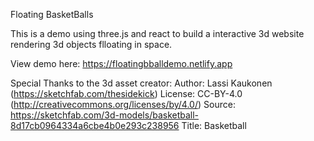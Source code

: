 Floating BasketBalls

This is a demo using three.js and react to build a interactive 3d website rendering 3d objects flloating in space.


View demo here:
https://floatingbballdemo.netlify.app


Special Thanks to the 3d asset creator:
Author: Lassi Kaukonen (https://sketchfab.com/thesidekick)
License: CC-BY-4.0 (http://creativecommons.org/licenses/by/4.0/)
Source: https://sketchfab.com/3d-models/basketball-8d17cb0964334a6cbe4b0e293c238956
Title: Basketball
